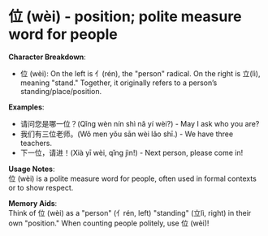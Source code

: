 # **位 (wèi) - position; polite measure word for people**

**Character Breakdown**:  
- 位 (wèi): On the left is 亻(rén), the "person" radical. On the right is 立(lì), meaning "stand." Together, it originally refers to a person’s standing/place/position.

**Examples**:  
- 请问您是哪一位？(Qǐng wèn nín shì nǎ yí wèi?) - May I ask who you are?  
- 我们有三位老师。(Wǒ men yǒu sān wèi lǎo shī.) - We have three teachers.  
- 下一位，请进！(Xià yī wèi, qǐng jìn!) - Next person, please come in!

**Usage Notes**:  
位 (wèi) is a polite measure word for people, often used in formal contexts or to show respect.

**Memory Aids**:  
Think of 位 (wèi) as a "person" (亻rén, left) "standing" (立lì, right) in their own "position." When counting people politely, use 位 (wèi)!
